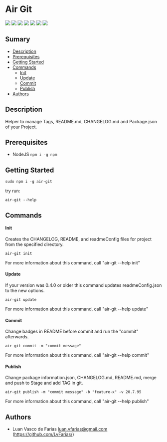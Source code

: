 # Air Git

[![](https://img.shields.io/badge/Version-0.4.2-007fb1)](https://github.com/LvFarias/air-git/releases/tag/0.4.2) ![](https://img.shields.io/badge/Framework-Node%20JS-yellow) ![](https://img.shields.io/badge/Dependencies-1-important) ![](https://img.shields.io/badge/Platforms-Linux%20|%20MacOS-informational) ![](https://img.shields.io/badge/Size-2.0M-critical) ![](https://img.shields.io/badge/Last%20Commit-2%20/%2010%20/%202019-success) [![](https://img.shields.io/badge/Group-LvFarias-007fb1)](https://github.com/LvFarias)

## Sumary

- [Description](#description)
- [Prerequisites](#prerequisites)
- [Getting Started](#getting-started)
- [Commands](#commands)
    - [Init](#init)
    - [Update](#update)
    - [Commit](#commit)
    - [Publish](#publish)
- [Authors](#authors)

## Description

Helper to manage Tags, README.md, CHANGELOG.md and Package.json of your Project.

## Prerequisites

- NodeJS `npm i -g npm`

## Getting Started

```
sudo npm i -g air-git
```
try run:
```
air-git --help
```

## Commands
#### Init

Creates the CHANGELOG, README, and readmeConfig files for project from the specified directory.
```
air-git init
```
For more information about this command, call "air-git --help init"

#### Update

If your version was 0.4.0 or older this command updates readmeConfig.json to the new options.
```
air-git update
```
For more information about this command, call "air-git --help update"

#### Commit

Change badges in README before commit and run the "commit" afterwards.
```
air-git commit -m "commit message"
```
For more information about this command, call "air-git --help commit"

#### Publish

Change package information.json, CHANGELOG.md, README.md, merge and push to Stage and add TAG in git.
```
air-git publish -m "commit message" -b "feature-x" -v 20.7.95
```
For more information about this command, call "air-git --help publish"

## Authors

- Luan Vasco de Farias <luan.vfarias@gmail.com> (https://github.com/LvFarias/)
